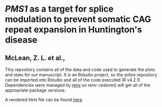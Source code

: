 # *PMS1* as a target for splice modulation to prevent somatic CAG repeat expansion in Huntington's disease

## McLean, Z. L. et al.,

This repository contains all of the data and code used to generate the plots and stats for our manuscript. It is an Rstudio project, so the entire repository can be imported into Rstudio and all of the code executed (R v4.2.1). Dependencies were managed by [renv](https://rstudio.github.io/renv/articles/renv.html) so renv::restore() will get all of the appropriate package versions.

A rendered html file can be found [here](https://github.com/zachariahmclean/2023_splice_modulators/figs%20and%20stats.html).
